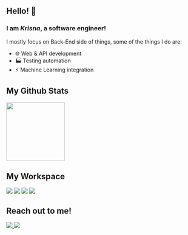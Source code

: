 ## Hello! 👋

<!--
**putukrisna6/putukrisna6** is a ✨ _special_ ✨ repository because its `README.md` (this file) appears on your GitHub profile.

Here are some ideas to get you started:

- 🔭 I’m currently working on ...
- 🌱 I’m currently learning ...
- 👯 I’m looking to collaborate on ...
- 🤔 I’m looking for help with ...
- 💬 Ask me about ...
- 📫 How to reach me: ...
- 😄 Pronouns: ...
- ⚡ Fun fact: ...
-->


### I am _Krisna_, a software engineer!
I mostly focus on Back-End side of things, some of the things I do are:
- 🌐 Web & API development
- 🏭 Testing automation
- ⚡ Machine Learning integration

## My Github Stats
<div>
  <img height=154 src="https://github-readme-stats.vercel.app/api/top-langs/?username=putukrisna6&layout=compact&hide_border=true&hide=html,css,blade,jupyter%20notebook&theme=onedark&langs_count=6"/>
</div>

## My Workspace
<div>
  <img src="https://img.shields.io/badge/windows-%230078D6.svg?&style=for-the-badge&logo=windows&logoColor=white" />
  <img src="https://img.shields.io/badge/intel-core%20i5%2010400f-%230071C5.svg?&style=for-the-badge&logo=intel&logoColor=white" />
  <img src="https://img.shields.io/badge/RAM-16GB-%230071C5.svg?&style=for-the-badge&logoColor=white" />
  <img src="https://img.shields.io/badge/nvidia-rtx%203060Ti-%2376B900.svg?&style=for-the-badge&logo=nvidia&logoColor=white" />
</div>

## Reach out to me!
<div>
    <a href="https://www.linkedin.com/in/putu-krisna-andyartha/">
    <img src="https://img.shields.io/badge/linkedin-%230077B5.svg?&style=for-the-badge&logo=linkedin&logoColor=white" />
  </a>
  <a href="https://twitter.com/notKrisna">
    <img src="https://img.shields.io/badge/Twitter-1DA1F2?style=for-the-badge&logo=twitter&logoColor=white" />        
  </a>
</div>
